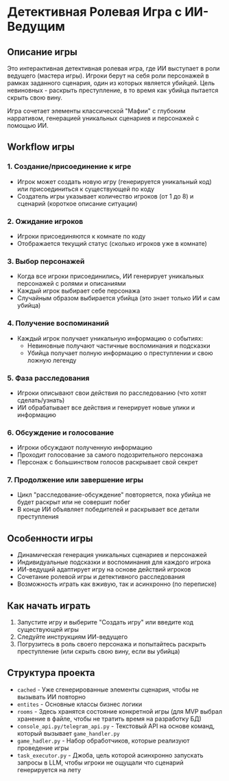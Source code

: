 # Детективная Ролевая Игра с ИИ-Ведущим

## Описание игры

Это интерактивная детективная ролевая игра, где ИИ выступает в роли ведущего (мастера игры). Игроки берут на себя роли персонажей в рамках заданного сценария, один из которых является убийцей. Цель невиновных - раскрыть преступление, в то время как убийца пытается скрыть свою вину.

Игра сочетает элементы классической "Мафии" с глубоким нарративом, генерацией уникальных сценариев и персонажей с помощью ИИ.

## Workflow игры

### 1. Создание/присоединение к игре
- Игрок может создать новую игру (генерируется уникальный код) или присоединиться к существующей по коду
- Создатель игры указывает количество игроков (от 1 до 8) и сценарий (короткое описание ситуации)

### 2. Ожидание игроков
- Игроки присоединяются к комнате по коду
- Отображается текущий статус (сколько игроков уже в комнате)

### 3. Выбор персонажей
- Когда все игроки присоединились, ИИ генерирует уникальных персонажей с ролями и описаниями
- Каждый игрок выбирает себе персонажа
- Случайным образом выбирается убийца (это знает только ИИ и сам убийца)

### 4. Получение воспоминаний
- Каждый игрок получает уникальную информацию о событиях:
  - Невиновные получают частичные воспоминания и подсказки
  - Убийца получает полную информацию о преступлении и свою ложную легенду

### 5. Фаза расследования
- Игроки описывают свои действия по расследованию (что хотят сделать/узнать)
- ИИ обрабатывает все действия и генерирует новые улики и информацию

### 6. Обсуждение и голосование
- Игроки обсуждают полученную информацию
- Проходит голосование за самого подозрительного персонажа
- Персонаж с большинством голосов раскрывает свой секрет

### 7. Продолжение или завершение игры
- Цикл "расследование-обсуждение" повторяется, пока убийца не будет раскрыт или не совершит побег
- В конце ИИ объявляет победителей и раскрывает все детали преступления

## Особенности игры

- Динамическая генерация уникальных сценариев и персонажей
- Индивидуальные подсказки и воспоминания для каждого игрока
- ИИ-ведущий адаптирует игру на основе действий игроков
- Сочетание ролевой игры и детективного расследования
- Возможность играть как вживую, так и асинхронно (по переписке)

## Как начать играть

1. Запустите игру и выберите "Создать игру" или введите код существующей игры
2. Следуйте инструкциям ИИ-ведущего
3. Погрузитесь в роль своего персонажа и попытайтесь раскрыть преступление (или скрыть свою вину, если вы убийца)

## Структура проекта

- `cached` - Уже сгенерированные элементы сценария, чтобы не вызывать ИИ повторно
- `entites` - Основные классы бизнес логики
- `rooms` - Здесь хранятся состояние конкретной игры (для MVP выбрал хранение в файле, чтобы не тратить время на разработку БД)
- `console_api.py/telegram_api.py` - Текстовый API на основе команд, который вызывает `game_handler.py`
- `game_hadler.py` - Набор обработчиков, которые реализуют проведение игры
- `task_executor.py` - Джоба, цель которой асинхронно запускать запросы в LLM, чтобы игроки не ощущали что сценарий генерируется на лету